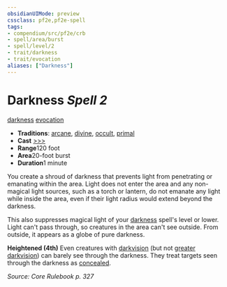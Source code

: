 ```yaml
---
obsidianUIMode: preview
cssclass: pf2e,pf2e-spell
tags:
- compendium/src/pf2e/crb
- spell/area/burst
- spell/level/2
- trait/darkness
- trait/evocation
aliases: ["Darkness"]
---
```

# Darkness *Spell 2*   
[darkness](../../Rules/traits/darkness.md)  [evocation](../../Rules/traits/evocation.md)  

- **Traditions**: [arcane](../../Rules/traits/arcane.md), [divine](../../Rules/traits/divine.md), [occult](../../Rules/traits/occult.md), [primal](../../Rules/traits/primal.md)
- **Cast** [>>>](../../Rules/core-rulebook/chapter-9-playing-the-game.md#Actions "Three-Action") 
- **Range**120 foot
- **Area**20-foot burst
- **Duration**1 minute

You create a shroud of darkness that prevents light from penetrating or emanating within the area. Light does not enter the area and any non-magical light sources, such as a torch or lantern, do not emanate any light while inside the area, even if their light radius would extend beyond the darkness.

This also suppresses magical light of your [darkness](../../../..//TTRPGShare-Pathfinder-2E-Vault/compendium/spells/darkness.md) spell's level or lower. Light can't pass through, so creatures in the area can't see outside. From outside, it appears as a globe of pure darkness.

**Heightened (4th)** Even creatures with [darkvision](../../Rules/abilities/darkvision.md) (but not [greater darkvision](../../Rules/abilities/darkvision.md)) can barely see through the darkness. They treat targets seen through the darkness as [concealed](../../Rules/conditions.md#Concealed).

*Source: Core Rulebook p. 327*